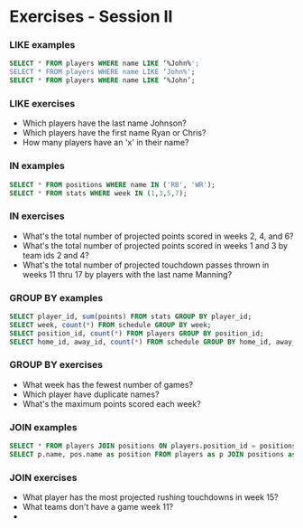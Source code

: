 Exercises - Session II
======================

### LIKE examples
```sql
SELECT * FROM players WHERE name LIKE ‘%John%';
SELECT * FROM players WHERE name LIKE ‘John%';
SELECT * FROM players WHERE name LIKE ‘%John’;
```

### LIKE exercises

- Which players have the last name Johnson?
- Which players have the first name Ryan or Chris?
- How many players have an 'x' in their name?

### IN examples
```sql
SELECT * FROM positions WHERE name IN ('RB', 'WR');
SELECT * FROM stats WHERE week IN (1,3,5,7);
```

### IN exercises

- What's the total number of projected points scored in weeks 2, 4, and 6?
- What's the total number of projected points scored in weeks 1 and 3 by team ids 2 and 4?
- What's the total number of projected touchdown passes thrown in weeks 11 thru 17 by players with the last name Manning?

### GROUP BY examples

```sql
SELECT player_id, sum(points) FROM stats GROUP BY player_id;
SELECT week, count(*) FROM schedule GROUP BY week;
SELECT position_id, count(*) FROM players GROUP BY position_id;
SELECT home_id, away_id, count(*) FROM schedule GROUP BY home_id, away_id;
```

### GROUP BY exercises

- What week has the fewest number of games?
- Which player have duplicate names?
- What's the maximum points scored each week?

### JOIN examples
```sql
SELECT * FROM players JOIN positions ON players.position_id = positions.id;
SELECT p.name, pos.name as position FROM players as p JOIN positions as pos ON p.position_id = pos.id;
```

### JOIN exercises

- What player has the most projected rushing touchdowns in week 15?
- What teams don't have a game week 11?
-